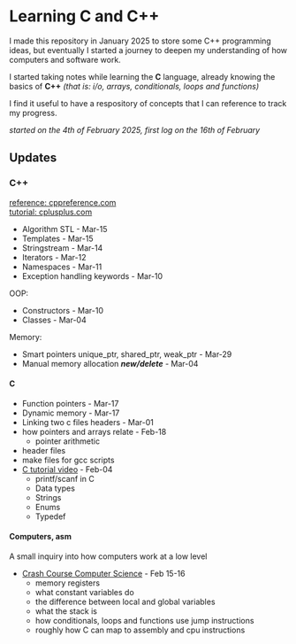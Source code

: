 # Learning C and C++

I made this repository in January 2025 to store some C++ 
programming ideas, but eventually I started a journey to deepen my 
understanding of how computers and software work.

I started taking notes while learning the **C** language, already knowing
the basics of **C++** *(that is: i/o, arrays, conditionals, loops and functions)* 

I find it useful to have a respository of concepts that I can reference
to track my progress.

*started on the 4th of February 2025,
first log on the 16th of February*

## Updates

### C++
[reference: cppreference.com](https://en.cppreference.com)  
[tutorial: cplusplus.com](https://cplusplus.com/doc/tutorial)

- Algorithm STL - Mar-15
- Templates - Mar-15
- Stringstream - Mar-14
- Iterators - Mar-12
- Namespaces - Mar-11
- Exception handling keywords - Mar-10

OOP: 
- Constructors - Mar-10
- Classes - Mar-04

Memory:
- Smart pointers unique_ptr, shared_ptr, weak_ptr - Mar-29
- Manual memory allocation ***new/delete*** - Mar-04

#### C
- Function pointers - Mar-17
- Dynamic memory - Mar-17
- Linking two c files headers - Mar-01
- how pointers and arrays relate - Feb-18
    - pointer arithmetic
- header files
- make files for gcc scripts
- [C tutorial video](https://youtu.be/87SH2Cn0s9A?si=LxIadvo_bsFoAonx) - Feb-04
    - printf/scanf in C
    - Data types
    - Strings
    - Enums
    - Typedef

#### Computers, asm 

A small inquiry into how computers work at a low level

- [Crash Course Computer Science](https://youtube.com/playlist?list=PL8dPuuaLjXtNlUrzyH5r6jN9ulIgZBpdo&si=lNaGR6sSJz-Innin) - Feb 15-16
    - memory registers
    - what constant variables do
    - the difference between local and global variables
    - what the stack is
    - how conditionals, loops and functions use jump instructions
    - roughly how C can map to assembly and cpu instructions
